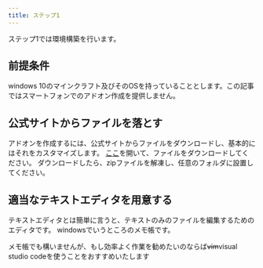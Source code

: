 ```yaml
---
title: ステップ1
---
```


ステップ1では環境構築を行います。

## 前提条件
windows 10のマインクラフト及びそのOSを持っていることとします。この記事ではスマートフォンでのアドオン作成を提供しません。
## 公式サイトからファイルを落とす
アドオンを作成するには、公式サイトからファイルをダウンロードし、基本的にはそれをカスタマイズします。
[ここ](https://aka.ms/behaviorpacktemplate)を開いて、ファイルをダウンロードしてください。
ダウンロードしたら、zipファイルを解凍し、任意のフォルダに設置してください。
## 適当なテキストエディタを用意する
テキストエディタとは簡単に言うと、テキストのみのファイルを編集するためのエディタです。
windowsでいうところのメモ帳です。

メモ帳でも構いませんが、もし効率よく作業を勧めたいのならば~~vim~~visual studio codeを使うことをおすすめいたします

